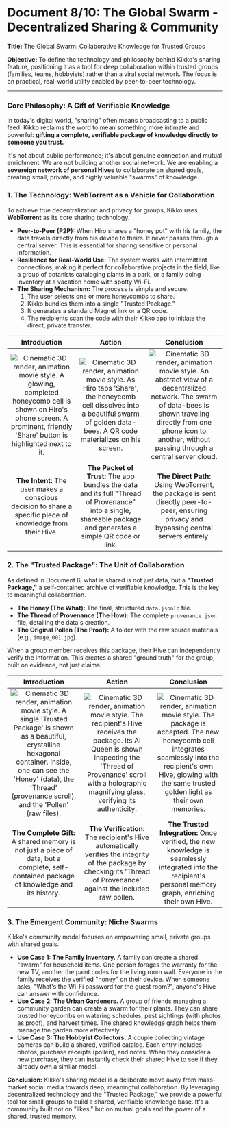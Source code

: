 # Document 8/10: The Global Swarm - Decentralized Sharing & Community

**Title:** The Global Swarm: Collaborative Knowledge for Trusted Groups

**Objective:** To define the technology and philosophy behind Kikko's sharing feature, positioning it as a tool for deep collaboration within trusted groups (families, teams, hobbyists) rather than a viral social network. The focus is on practical, real-world utility enabled by peer-to-peer technology.

---

### **Core Philosophy: A Gift of Verifiable Knowledge**

In today's digital world, "sharing" often means broadcasting to a public feed. Kikko reclaims the word to mean something more intimate and powerful: **gifting a complete, verifiable package of knowledge directly to someone you trust.**

It's not about public performance; it's about genuine connection and mutual enrichment. We are not building another social network. We are enabling a **sovereign network of personal Hives** to collaborate on shared goals, creating small, private, and highly valuable "swarms" of knowledge.

### **1. The Technology: WebTorrent as a Vehicle for Collaboration**

To achieve true decentralization and privacy for groups, Kikko uses **WebTorrent** as its core sharing technology.

*   **Peer-to-Peer (P2P):** When Hiro shares a "honey pot" with his family, the data travels directly from his device to theirs. It never passes through a central server. This is essential for sharing sensitive or personal information.
*   **Resilience for Real-World Use:** The system works with intermittent connections, making it perfect for collaborative projects in the field, like a group of botanists cataloging plants in a park, or a family doing inventory at a vacation home with spotty Wi-Fi.
*   **The Sharing Mechanism:** The process is simple and secure.
    1.  The user selects one or more honeycombs to share.
    2.  Kikko bundles them into a single "Trusted Package."
    3.  It generates a standard Magnet link or a QR code.
    4.  The recipients scan the code with their Kikko app to initiate the direct, private transfer.

| Introduction | Action | Conclusion |
| :---: | :---: | :---: |
| <img src="illustrations/share_intro.png" alt="Cinematic 3D render, animation movie style. A glowing, completed honeycomb cell is shown on Hiro's phone screen. A prominent, friendly 'Share' button is highlighted next to it."> | <img src="illustrations/share_action.png" alt="Cinematic 3D render, animation movie style. As Hiro taps 'Share', the honeycomb cell dissolves into a beautiful swarm of golden data-bees. A QR code materializes on his screen."> | <img src="illustrations/share_conclusion.png" alt="Cinematic 3D render, animation movie style. An abstract view of a decentralized network. The swarm of data-bees is shown traveling directly from one phone icon to another, without passing through a central server cloud."> |
| **The Intent:** The user makes a conscious decision to share a specific piece of knowledge from their Hive. | **The Packet of Trust:** The app bundles the data and its full "Thread of Provenance" into a single, shareable package and generates a simple QR code or link. | **The Direct Path:** Using WebTorrent, the package is sent directly peer-to-peer, ensuring privacy and bypassing central servers entirely. |

### **2. The "Trusted Package": The Unit of Collaboration**

As defined in Document 6, what is shared is not just data, but a **"Trusted Package,"** a self-contained archive of verifiable knowledge. This is the key to meaningful collaboration.

*   **The Honey (The What):** The final, structured `data.jsonld` file.
*   **The Thread of Provenance (The How):** The complete `provenance.json` file, detailing the data's creation.
*   **The Original Pollen (The Proof):** A folder with the raw source materials (e.g., `image_001.jpg`).

When a group member receives this package, their Hive can independently verify the information. This creates a shared "ground truth" for the group, built on evidence, not just claims.

| Introduction | Action | Conclusion |
| :---: | :---: | :---: |
| <img src="illustrations/package_intro.png" alt="Cinematic 3D render, animation movie style. A single 'Trusted Package' is shown as a beautiful, crystalline hexagonal container. Inside, one can see the 'Honey' (data), the 'Thread' (provenance scroll), and the 'Pollen' (raw files)."> | <img src="illustrations/package_action.png" alt="Cinematic 3D render, animation movie style. The recipient's Hive receives the package. Its AI Queen is shown inspecting the 'Thread of Provenance' scroll with a holographic magnifying glass, verifying its authenticity."> | <img src="illustrations/package_conclusion.png" alt="Cinematic 3D render, animation movie style. The package is accepted. The new honeycomb cell integrates seamlessly into the recipient's own Hive, glowing with the same trusted golden light as their own memories."> |
| **The Complete Gift:** A shared memory is not just a piece of data, but a complete, self-contained package of knowledge and its history. | **The Verification:** The recipient's Hive automatically verifies the integrity of the package by checking its 'Thread of Provenance' against the included raw pollen. | **The Trusted Integration:** Once verified, the new knowledge is seamlessly integrated into the recipient's personal memory graph, enriching their own Hive. |

### **3. The Emergent Community: Niche Swarms**

Kikko's community model focuses on empowering small, private groups with shared goals.

*   **Use Case 1: The Family Inventory.** A family can create a shared "swarm" for household items. One person forages the warranty for the new TV, another the paint codes for the living room wall. Everyone in the family receives the verified "honey" on their device. When someone asks, "What's the Wi-Fi password for the guest room?", anyone's Hive can answer with confidence.
*   **Use Case 2: The Urban Gardeners.** A group of friends managing a community garden can create a swarm for their plants. They can share trusted honeycombs on watering schedules, pest sightings (with photos as proof), and harvest times. The shared knowledge graph helps them manage the garden more effectively.
*   **Use Case 3: The Hobbyist Collectors.** A couple collecting vintage cameras can build a shared, verified catalog. Each entry includes photos, purchase receipts (pollen), and notes. When they consider a new purchase, they can instantly check their shared Hive to see if they already own a similar model.

**Conclusion:**
Kikko's sharing model is a deliberate move away from mass-market social media towards deep, meaningful collaboration. By leveraging decentralized technology and the "Trusted Package," we provide a powerful tool for small groups to build a shared, verifiable knowledge base. It's a community built not on "likes," but on mutual goals and the power of a shared, trusted memory.